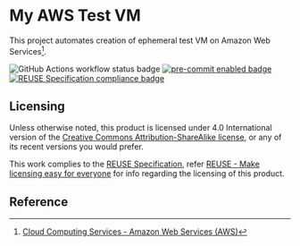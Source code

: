 # My AWS Test VM

This project automates creation of ephemeral test VM on Amazon Web Services[^aws].

![GitHub Actions workflow status badge](https://github.com/brlin-tw/my-aws-test-vm/actions/workflows/check-potential-problems.yml/badge.svg "GitHub Actions workflow status") [![pre-commit enabled badge](https://img.shields.io/badge/pre--commit-enabled-brightgreen?logo=pre-commit&logoColor=white "This project uses pre-commit to check potential problems")](https://pre-commit.com/) [![REUSE Specification compliance badge](https://api.reuse.software/badge/github.com/brlin-tw/my-aws-test-vm "This project complies to the REUSE specification to decrease software licensing costs")](https://api.reuse.software/info/github.com/brlin-tw/my-aws-test-vm)

## Licensing

Unless otherwise noted, this product is licensed under 4.0 International version of the [Creative Commons Attribution-ShareAlike license](https://creativecommons.org/licenses/by-sa/4.0/), or any of its recent versions you would prefer.

This work complies to the [REUSE Specification](https://reuse.software/spec/), refer [REUSE - Make licensing easy for everyone](https://reuse.software/) for info regarding the licensing of this product.

## Reference

[^aws]: [Cloud Computing Services - Amazon Web Services (AWS)](https://aws.amazon.com/)

